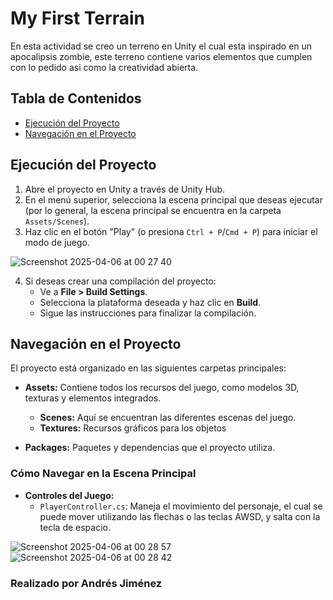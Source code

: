 # My First Terrain

En esta actividad se creo un terreno en Unity el cual esta inspirado en un apocalipsis zombie, este terreno contiene varios elementos que cumplen con lo pedido asi como la creatividad abierta.

## Tabla de Contenidos

- [Ejecución del Proyecto](#ejecución-del-proyecto)
- [Navegación en el Proyecto](#navegación-en-el-proyecto)

## Ejecución del Proyecto

1. Abre el proyecto en Unity a través de Unity Hub.
2. En el menú superior, selecciona la escena principal que deseas ejecutar (por lo general, la escena principal se encuentra en la carpeta `Assets/Scenes`).
3. Haz clic en el botón "Play" (o presiona `Ctrl + P`/`Cmd + P`) para iniciar el modo de juego.

![Screenshot 2025-04-06 at 00 27 40](https://github.com/user-attachments/assets/4e29cb50-1343-4374-a4d3-fb17ccf4e330)

4. Si deseas crear una compilación del proyecto:
   - Ve a **File > Build Settings**.
   - Selecciona la plataforma deseada y haz clic en **Build**.
   - Sigue las instrucciones para finalizar la compilación.

## Navegación en el Proyecto

El proyecto está organizado en las siguientes carpetas principales:

- **Assets:** Contiene todos los recursos del juego, como modelos 3D, texturas y elementos integrados.
  - **Scenes:** Aquí se encuentran las diferentes escenas del juego.
  - **Textures:** Recursos gráficos para los objetos

- **Packages:** Paquetes y dependencias que el proyecto utiliza.

### Cómo Navegar en la Escena Principal
  
- **Controles del Juego:**  
  - `PlayerController.cs`: Maneja el movimiento del personaje, el cual se puede mover utilizando las flechas o las teclas AWSD, y salta con la tecla de espacio.

![Screenshot 2025-04-06 at 00 28 57](https://github.com/user-attachments/assets/ff5bb72d-6273-4bee-9226-de71ee05027f)
![Screenshot 2025-04-06 at 00 28 42](https://github.com/user-attachments/assets/a97430fc-08e7-4554-8c23-bae4e60c7706)


### Realizado por Andrés Jiménez
